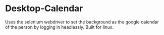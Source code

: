 # Desktop-Calendar
Uses the selenium webdriver to set the background as the google calendar of the person by logging in headlessly. Built for linux.
